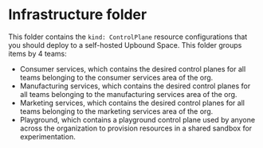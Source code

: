 # Infrastructure folder

This folder contains the `kind: ControlPlane` resource configurations that you should deploy to a self-hosted Upbound Space. This folder groups items by 4 teams:

- Consumer services, which contains the desired control planes for all teams belonging to the consumer services area of the org.
- Manufacturing services, which contains the desired control planes for all teams belonging to the manufacturing services area of the org.
- Marketing services, which contains the desired control planes for all teams belonging to the marketing services area of the org.
- Playground, which contains a playground control plane used by anyone across the organization to provision resources in a shared sandbox for experimentation.
